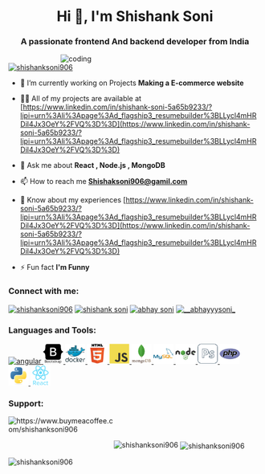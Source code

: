 <h1 align="center">Hi 👋, I'm Shishank Soni</h1>
<h3 align="center">A passionate frontend And backend developer from India</h3>

<img align="right" alt="coding" width="400" src="https://user-images.githubusercontent.com/55389276/140866485-8fb1c876-9a8f-4d6a-98dc-08c4981eaf70.gif">

<p align="left"> <a href="https://twitter.com/shishanksoni906" target="blank"><img src="https://img.shields.io/twitter/follow/shishanksoni906?logo=twitter&style=for-the-badge" alt="shishanksoni906" /></a> </p>

- 🔭 I’m currently working on Projects **Making a E-commerce website**

- 👨‍💻 All of my projects are available at [https://www.linkedin.com/in/shishank-soni-5a65b9233/?lipi=urn%3Ali%3Apage%3Ad_flagship3_resumebuilder%3BLLycl4mHRDil4Jx3OeY%2FVQ%3D%3D](https://www.linkedin.com/in/shishank-soni-5a65b9233/?lipi=urn%3Ali%3Apage%3Ad_flagship3_resumebuilder%3BLLycl4mHRDil4Jx3OeY%2FVQ%3D%3D)

- 💬 Ask me about **React , Node.js , MongoDB**

- 📫 How to reach me **Shishaksoni906@gamil.com**

- 📄 Know about my experiences [https://www.linkedin.com/in/shishank-soni-5a65b9233/?lipi=urn%3Ali%3Apage%3Ad_flagship3_resumebuilder%3BLLycl4mHRDil4Jx3OeY%2FVQ%3D%3D](https://www.linkedin.com/in/shishank-soni-5a65b9233/?lipi=urn%3Ali%3Apage%3Ad_flagship3_resumebuilder%3BLLycl4mHRDil4Jx3OeY%2FVQ%3D%3D)

- ⚡ Fun fact **I'm Funny**

<h3 align="left">Connect with me:</h3>
<p align="left">
<a href="https://twitter.com/shishank906" target="blank"><img align="center" src="https://raw.githubusercontent.com/rahuldkjain/github-profile-readme-generator/master/src/images/icons/Social/twitter.svg" alt="shishanksoni906" height="30" width="40" /></a>
<a href="https://linkedin.com/in/shishank soni" target="blank"><img align="center" src="https://raw.githubusercontent.com/rahuldkjain/github-profile-readme-generator/master/src/images/icons/Social/linked-in-alt.svg" alt="shishank soni" height="30" width="40" /></a>
<a href="https://fb.com/abhay soni" target="blank"><img align="center" src="https://raw.githubusercontent.com/rahuldkjain/github-profile-readme-generator/master/src/images/icons/Social/facebook.svg" alt="abhay soni" height="30" width="40" /></a>
<a href="https://instagram.com/__abhayyysoni_" target="blank"><img align="center" src="https://raw.githubusercontent.com/rahuldkjain/github-profile-readme-generator/master/src/images/icons/Social/instagram.svg" alt="__abhayyysoni_" height="30" width="40" /></a>
</p>

<h3 align="left">Languages and Tools:</h3>
<p align="left"> <a href="https://angular.io" target="_blank" rel="noreferrer"> <img src="https://angular.io/assets/images/logos/angular/angular.svg" alt="angular" width="40" height="40"/> </a> <a href="https://getbootstrap.com" target="_blank" rel="noreferrer"> <img src="https://raw.githubusercontent.com/devicons/devicon/master/icons/bootstrap/bootstrap-plain-wordmark.svg" alt="bootstrap" width="40" height="40"/> </a> <a href="https://www.docker.com/" target="_blank" rel="noreferrer"> <img src="https://raw.githubusercontent.com/devicons/devicon/master/icons/docker/docker-original-wordmark.svg" alt="docker" width="40" height="40"/> </a> <a href="https://www.w3.org/html/" target="_blank" rel="noreferrer"> <img src="https://raw.githubusercontent.com/devicons/devicon/master/icons/html5/html5-original-wordmark.svg" alt="html5" width="40" height="40"/> </a> <a href="https://developer.mozilla.org/en-US/docs/Web/JavaScript" target="_blank" rel="noreferrer"> <img src="https://raw.githubusercontent.com/devicons/devicon/master/icons/javascript/javascript-original.svg" alt="javascript" width="40" height="40"/> </a> <a href="https://www.mongodb.com/" target="_blank" rel="noreferrer"> <img src="https://raw.githubusercontent.com/devicons/devicon/master/icons/mongodb/mongodb-original-wordmark.svg" alt="mongodb" width="40" height="40"/> </a> <a href="https://www.mysql.com/" target="_blank" rel="noreferrer"> <img src="https://raw.githubusercontent.com/devicons/devicon/master/icons/mysql/mysql-original-wordmark.svg" alt="mysql" width="40" height="40"/> </a> <a href="https://nodejs.org" target="_blank" rel="noreferrer"> <img src="https://raw.githubusercontent.com/devicons/devicon/master/icons/nodejs/nodejs-original-wordmark.svg" alt="nodejs" width="40" height="40"/> </a> <a href="https://www.photoshop.com/en" target="_blank" rel="noreferrer"> <img src="https://raw.githubusercontent.com/devicons/devicon/master/icons/photoshop/photoshop-line.svg" alt="photoshop" width="40" height="40"/> </a> <a href="https://www.php.net" target="_blank" rel="noreferrer"> <img src="https://raw.githubusercontent.com/devicons/devicon/master/icons/php/php-original.svg" alt="php" width="40" height="40"/> </a> <a href="https://www.python.org" target="_blank" rel="noreferrer"> <img src="https://raw.githubusercontent.com/devicons/devicon/master/icons/python/python-original.svg" alt="python" width="40" height="40"/> </a> <a href="https://reactjs.org/" target="_blank" rel="noreferrer"> <img src="https://raw.githubusercontent.com/devicons/devicon/master/icons/react/react-original-wordmark.svg" alt="react" width="40" height="40"/> </a> </p>
<h3 align="left">Support:</h3>
<p><a href="https://www.buymeacoffee.com/https://www.buymeacoffee.com/shishanksoni906"> <img align="left" src="https://cdn.buymeacoffee.com/buttons/v2/default-yellow.png" height="50" width="210" alt="https://www.buymeacoffee.com/shishanksoni906" /></a></p><br><br>
<p><img align="left" src="https://github-readme-stats.vercel.app/api/top-langs?username=shishanksoni906&show_icons=true&locale=en&layout=compact" alt="shishanksoni906"/></p>

<p>&nbsp;<img align="center" src="https://github-readme-stats.vercel.app/api?username=shishanksoni906&show_icons=true&locale=en" alt="shishanksoni906" left="40"></p>

<p><img align="center" src="https://github-readme-streak-stats.herokuapp.com/?user=shishanksoni906&" alt="shishanksoni906" /></p>


<!---
Shishanksoni906/Shishanksoni906 is a ✨ special ✨ repository because its `README.md` (this file) appears on your GitHub profile.
You can click the Preview link to take a look at your changes.
--->
